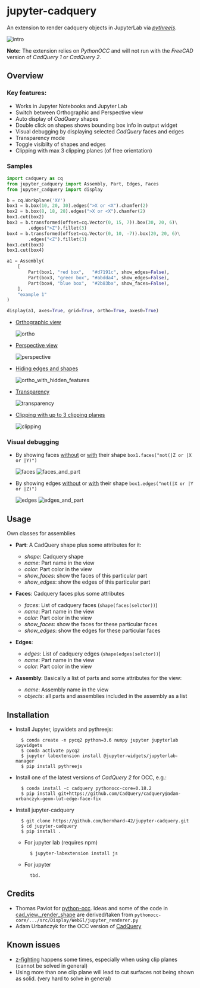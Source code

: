 # jupyter-cadquery

An extension to render cadquery objects in JupyterLab via *[pythreejs](https://pythreejs.readthedocs.io/en/stable/)*.

![intro](screenshots/0_intro.png)


**Note:** The extension relies on *PythonOCC* and will not run with the *FreeCAD* version of *CadQuery 1* or *CadQuery 2*.

## Overview

### Key features:

- Works in Jupyter Notebooks and Jupyter Lab
- Switch between Orthographic and Perspective view
- Auto display of *CadQuery* shapes 
- Double click on shapes shows bounding box info in output widget
- Visual debugging by displaying selected *CadQuery* faces and edges
- Transparency mode
- Toggle visibilty of shapes and edges
- Clipping with max 3 clipping planes (of free orientation)

### Samples

```python
import cadquery as cq
from jupyter_cadquery import Assembly, Part, Edges, Faces
from jupyter_cadquery import display

b = cq.Workplane('XY')
box1 = b.box(10, 20, 30).edges(">X or <X").chamfer(2)
box2 = b.box(8, 18, 28).edges(">X or <X").chamfer(2)
box1.cut(box2)
box3 = b.transformed(offset=cq.Vector(0, 15, 7)).box(30, 20, 6)\
        .edges(">Z").fillet(3)
box4 = b.transformed(offset=cq.Vector(0, 10, -7)).box(20, 20, 6)\
        .edges("<Z").fillet(3)
box1.cut(box3)
box1.cut(box4)

a1 = Assembly(
    [
        Part(box1, "red box",   "#d7191c", show_edges=False),
        Part(box3, "green box", "#abdda4", show_edges=False),
        Part(box4, "blue box",  "#2b83ba", show_faces=False),
    ],
    "example 1"
)

display(a1, axes=True, grid=True, ortho=True, axes0=True)
```

- [Orthographic view](screenshots/1_ortho.png)

    ![ortho](screenshots/s_1_ortho.png)

- [Perspective view](screenshots/2_perspective.png)

    ![perspective](screenshots/s_2_perspective.png)

- [Hiding edges and shapes](screenshots/3_ortho_with_hidden_features.png)

    ![ortho_with_hidden_features](screenshots/s_3_ortho_with_hidden_features.png)

- [Transparency](screenshots/4_transparency.png)

    ![transparency](screenshots/s_4_transparency.png)

- [Clipping with up to 3 clipping planes](screenshots/5_clipping.png)

    ![clipping](screenshots/s_5_clipping.png)

### Visual debugging

- By showing faces [without](screenshots/6_faces.png) or [with](screenshots/7_faces_and_part.png) their shape `box1.faces("not(|Z or |X or |Y)")`

    ![faces](screenshots/s_6_faces.png)
    ![faces_and_part](screenshots/s_7_faces_and_part.png)

- By showing edges [without](screenshots/8_edges.png) or [with](screenshots/9_edges_and_part.png) their shape `box1.edges("not(|X or |Y or |Z)")`

    ![edges](screenshots/s_8_edges.png)
    ![edges_and_part](screenshots/s_9_edges_and_part.png)

## Usage

Own classes for assemblies

- **Part**: A CadQuery shape plus some attributes for it:
    - *shape*: Cadquery shape
    - *name*: Part name in the view
    - *color*: Part color in the view
    - *show_faces*: show the faces of this particular part
    - *show_edges*: show the edges of this particular part

- **Faces**: Cadquery faces plus some attributes
    - *faces*: List of cadquery faces (`shape(faces(selctor))`)
    - *name*: Part name in the view
    - *color*: Part color in the view
    - *show_faces*: show the faces for these particular faces
    - *show_edges*: show the edges for these particular faces

- **Edges**:
    - *edges*: List of cadquery edges (`shape(edges(selctor))`)
    - *name*: Part name in the view
    - *color*: Part color in the view
 
- **Assembly**: Basically a list of parts and some attributes for the view:
    - *name*: Assembly name in the view
    - *objects*: all parts and assemblies included in the assembly as a list

## Installation

- Install Jupyter, ipywidets and pythreejs:
    
        $ conda create -n pycq2 python=3.6 numpy jupyter jupyterlab ipywidgets
        $ conda activate pycq2
        $ jupyter labextension install @jupyter-widgets/jupyterlab-manager
        $ pip install pythreejs

- Install one of the latest versions of *CadQuery 2* for OCC, e.g.:

        $ conda install -c cadquery pythonocc-core=0.18.2
        $ pip install git+https://github.com/CadQuery/cadquery@adam-urbanczyk-geom-lut-edge-face-fix

- Install jupyter-cadquery 

        $ git clone https://github.com/bernhard-42/jupyter-cadquery.git
        $ cd jupyter-cadquery
        $ pip install .

    - For jupyter lab (requires npm)
    
            $ jupyter-labextension install js

    - For jupyter

            tbd.

## Credits

- Thomas Paviot for [python-occ](https://github.com/tpaviot/pythonocc-core). Ideas and some of the code in [cad_view._render_shape](jupyter_cadquery/cad_view.py#L177) are derived/taken from `pythonocc-core/.../src/Display/WebGl/jupyter_renderer.py` 
- Adam Urbańczyk for the OCC version of [CadQuery](https://github.com/CadQuery/cadquery/tree/master)

## Known issues
- [z-fighting](https://en.wikipedia.org/wiki/Z-fighting) happens some times, especially when using clip planes (cannot be solved in general)
- Using more than one clip plane will lead to cut surfaces not being shown as solid. (very hard to solve in general)